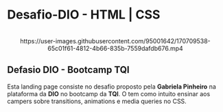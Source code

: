 # Desafio-DIO - HTML | CSS
</br>
<center>https://user-images.githubusercontent.com/95001642/170709538-65c01f61-4812-4b66-835b-7559dafdb676.mp4</center>
<h2>Defasio DIO - Bootcamp TQI</h2>
<p>Esta landing page consiste no desafio proposto pela <b>Gabriela Pinheiro</b> na plataforma da <b>DIO</b> no bootcamp da <b>TQI</b>. O tem como intuito ensinar aos campers sobre transitions, animations e media queries no CSS.</p>

